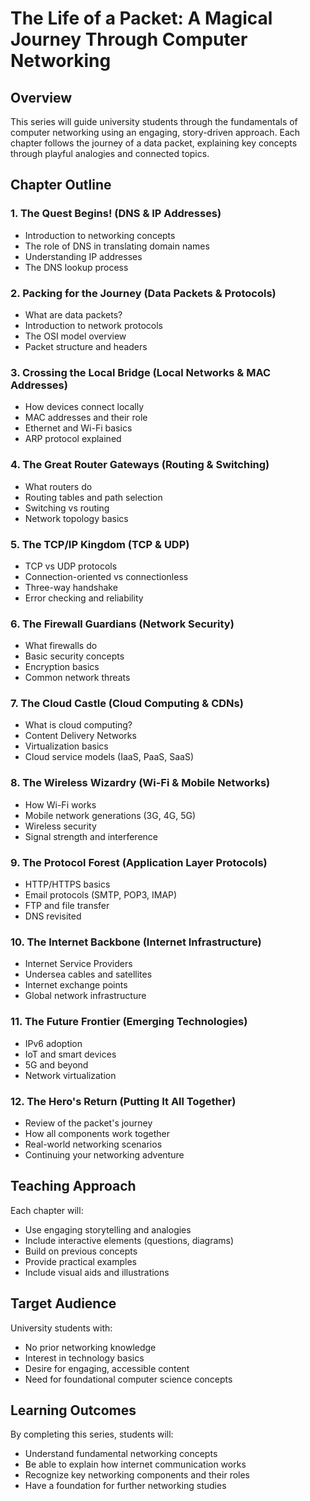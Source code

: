 # The Life of a Packet: A Magical Journey Through Computer Networking

## Overview
This series will guide university students through the fundamentals of computer networking using an engaging, story-driven approach. Each chapter follows the journey of a data packet, explaining key concepts through playful analogies and connected topics.

## Chapter Outline

### 1. The Quest Begins! (DNS & IP Addresses)
- Introduction to networking concepts
- The role of DNS in translating domain names
- Understanding IP addresses
- The DNS lookup process

### 2. Packing for the Journey (Data Packets & Protocols)
- What are data packets?
- Introduction to network protocols
- The OSI model overview
- Packet structure and headers

### 3. Crossing the Local Bridge (Local Networks & MAC Addresses)
- How devices connect locally
- MAC addresses and their role
- Ethernet and Wi-Fi basics
- ARP protocol explained

### 4. The Great Router Gateways (Routing & Switching)
- What routers do
- Routing tables and path selection
- Switching vs routing
- Network topology basics

### 5. The TCP/IP Kingdom (TCP & UDP)
- TCP vs UDP protocols
- Connection-oriented vs connectionless
- Three-way handshake
- Error checking and reliability

### 6. The Firewall Guardians (Network Security)
- What firewalls do
- Basic security concepts
- Encryption basics
- Common network threats

### 7. The Cloud Castle (Cloud Computing & CDNs)
- What is cloud computing?
- Content Delivery Networks
- Virtualization basics
- Cloud service models (IaaS, PaaS, SaaS)

### 8. The Wireless Wizardry (Wi-Fi & Mobile Networks)
- How Wi-Fi works
- Mobile network generations (3G, 4G, 5G)
- Wireless security
- Signal strength and interference

### 9. The Protocol Forest (Application Layer Protocols)
- HTTP/HTTPS basics
- Email protocols (SMTP, POP3, IMAP)
- FTP and file transfer
- DNS revisited

### 10. The Internet Backbone (Internet Infrastructure)
- Internet Service Providers
- Undersea cables and satellites
- Internet exchange points
- Global network infrastructure

### 11. The Future Frontier (Emerging Technologies)
- IPv6 adoption
- IoT and smart devices
- 5G and beyond
- Network virtualization

### 12. The Hero's Return (Putting It All Together)
- Review of the packet's journey
- How all components work together
- Real-world networking scenarios
- Continuing your networking adventure

## Teaching Approach
Each chapter will:
- Use engaging storytelling and analogies
- Include interactive elements (questions, diagrams)
- Build on previous concepts
- Provide practical examples
- Include visual aids and illustrations

## Target Audience
University students with:
- No prior networking knowledge
- Interest in technology basics
- Desire for engaging, accessible content
- Need for foundational computer science concepts

## Learning Outcomes
By completing this series, students will:
- Understand fundamental networking concepts
- Be able to explain how internet communication works
- Recognize key networking components and their roles
- Have a foundation for further networking studies
